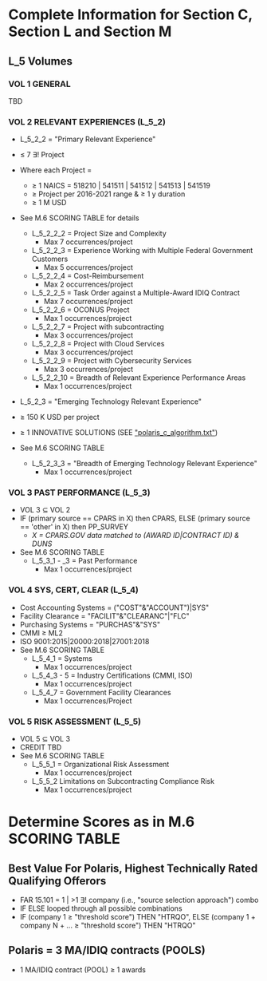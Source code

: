 # Complete Information for Section C, Section L and Section M

## L_5 Volumes

### VOL 1 GENERAL
TBD

### VOL 2 RELEVANT EXPERIENCES (L_5_2)
- L_5_2_2 = "Primary Relevant Experience" 
-  ≤ 7 ∃! Project 
- Where each Project =
  - ≥ 1 NAICS = 518210 | 541511 | 541512 | 541513 | 541519
  - ≥ Project per 2016-2021 range & ≥ 1 y duration
  - ≥ 1 M USD
- See M.6 SCORING TABLE for details
  - L_5_2_2_2 = Project Size and Complexity
    - Max 7 occurrences/project
  - L_5_2_2_3 = Experience Working with Multiple Federal Government Customers
    - Max 5 occurrences/project
  - L_5_2_2_4 = Cost-Reimbursement
    - Max 2 occurrences/project
  - L_5_2_2_5 = Task Order against a Multiple-Award IDIQ Contract
    - Max 7 occurrences/project
  - L_5_2_2_6 = OCONUS Project
    - Max 1 occurrences/project
  - L_5_2_2_7 = Project with subcontracting
    - Max 3 occurrences/project
  - L_5_2_2_8 = Project with Cloud Services
    - Max 3 occurrences/project
  - L_5_2_2_9 = Project with Cybersecurity Services
    - Max 3 occurrences/project
  - L_5_2_2_10 = Breadth of Relevant Experience Performance Areas
    - Max 1 occurrences/project


- L_5_2_3 = "Emerging Technology Relevant Experience"
- ≥ 150 K USD per project
- ≥ 1 INNOVATIVE SOLUTIONS (SEE ["polaris_c_algorithm.txt"](https://github.com/ericaosta/alagant/blob/main/polaris_c_algorithm.txt))
- See M.6 SCORING TABLE
  - L_5_2_3_3 = "Breadth of Emerging Technology Relevant Experience"
    - Max 1 occurrences/project

### VOL 3 PAST PERFORMANCE (L_5_3)
- VOL 3 ⊆ VOL 2
- IF (primary source == CPARS in X) then CPARS, ELSE (primary source == 'other' in X) then PP_SURVEY
  - *X = CPARS.GOV data matched to (AWARD ID|CONTRACT ID) & DUNS*
- See M.6 SCORING TABLE
  - L_5_3_1 - _3 = Past Performance
    - Max 1 occurrences/project

### VOL 4 SYS, CERT, CLEAR (L_5_4)
- Cost Accounting Systems = ("COST"&"ACCOUNT")|SYS"
- Facility Clearance = "FACILIT"&"CLEARANC"|"FLC"
- Purchasing Systems = "PURCHAS"&"SYS"
- CMMI ≥ ML2
- ISO 9001:2015|20000:2018|27001:2018
- See M.6 SCORING TABLE
  - L_5_4_1 = Systems
    - Max 1 occurrences/project
  - L_5_4_3 - 5 = Industry Certifications (CMMI, ISO)
    - Max 1 occurrences/project
  - L_5_4_7 = Government Facility Clearances
    - Max 1 occurrences/Project
    
### VOL 5 RISK ASSESSMENT (L_5_5)
- VOL 5 ⊆ VOL 3
- CREDIT TBD
- See M.6 SCORING TABLE
  - L_5_5_1 = Organizational Risk Assessment 
    - Max 1 occurrences/project
  - L_5_5_2 Limitations on Subcontracting Compliance Risk
    - Max 1 occurrences/project
	
# Determine Scores as in M.6 SCORING TABLE

## Best Value For Polaris, Highest Technically Rated Qualifying Offerors
- FAR 15.101 = 1 | >1 ∃! company (i.e., "source selection approach") combo 
- IF ELSE looped through all possible combinations 
- IF (company 1 ≥ "threshold score") THEN "HTRQO", ELSE (company 1 + company N + ... ≥ "threshold score") THEN "HTRQO"
				
## Polaris = 3 MA/IDIQ contracts (POOLS) 
- 1 MA/IDIQ contract (POOL) ≥ 1 awards
